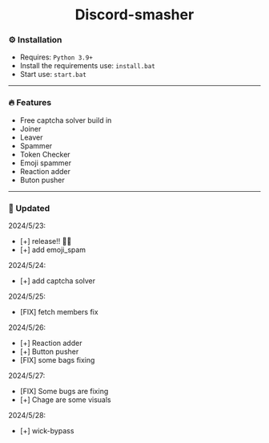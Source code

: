 <div align="center">
    <h1>Discord-smasher</h1>
</div>

### ⚙️ Installation

- Requires: `Python 3.9+`
- Install the requirements use: `install.bat`
- Start use: `start.bat`

---

### 🔥 Features

- Free captcha solver build in
- Joiner
- Leaver
- Spammer
- Token Checker
- Emoji spammer
- Reaction adder
- Buton pusher
---

### 🔧 Updated
2024/5/23:
- [+] release!! 🎉🥳
- [+] add emoji_spam

2024/5/24:
- [+] add captcha solver

2024/5/25:
- [FIX] fetch members fix

2024/5/26:
- [+] Reaction adder
- [+] Button pusher
- [FIX] some bags fixing

2024/5/27:
- [FIX] Some bugs are fixing
- [+] Chage are some visuals

2024/5/28:
- [+] wick-bypass
